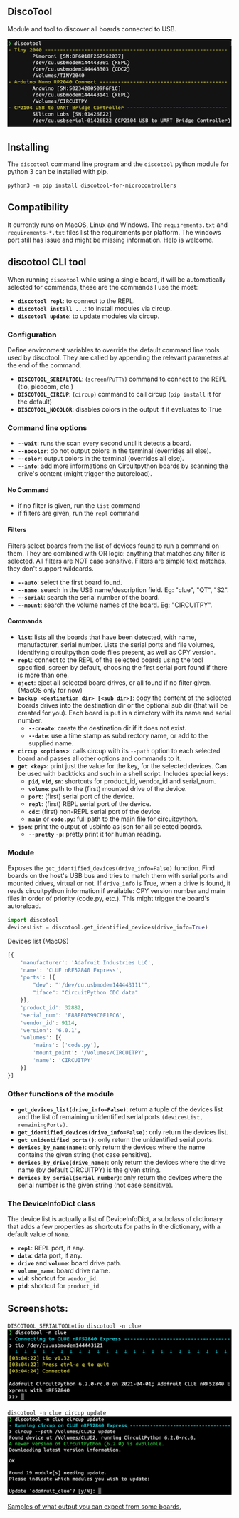 ## DiscoTool
Module and tool to discover all boards connected to USB.

![(Pimoroni Tiny2040, Arduino Nano 2040, Adafruit Huzzah ESP32)](docs/list_tiny_nano_esp32.png)

## Installing
The `discotool` command line program and the `discotool` python module for python 3 can be installed with pip.
```
python3 -m pip install discotool-for-microcontrollers
```

## Compatibility
It currently runs on MacOS, Linux and Windows. The `requirements.txt` and `requirements-*.txt` files list the requirements per platform. The windows port still has issue and might be missing information. Help is welcome.

## discotool CLI tool

When running `discotool` while using a single board, it will be automatically selected for commands, these are the commands I use the most:
- **`discotool repl`**: to connect to the REPL.
- **`discotool install ...`**: to install modules via circup.
- **`discotool update`**: to update modules via circup.

### Configuration

Define environment variables to override the default command line tools used by discotool. They are called by appending the relevant parameters at the end of the command.
- **`DISCOTOOL_SERIALTOOL`**: (`screen`/`PuTTY`) command to connect to the REPL (tio, picocom, etc.)
- **`DISCOTOOL_CIRCUP`**: (`circup`) command to call circup (`pip install` it for the default)
- **`DISCOTOOL_NOCOLOR`**: disables colors in the output if it evaluates to True

### Command line options

- **`--wait`**: runs the scan every second until it detects a board.
- **`--nocolor`**: do not output colors in the terminal (overrides all else).
- **`--color`**: output colors in the terminal (overrides all else).
- **`--info`**: add more informations on Circuitpython boards by scanning the drive's content (might trigger the autoreload).

#### No Command

- if no filter is given, run the `list` command
- if filters are given, run the `repl` command

#### Filters
Filters select boards from the list of devices found to run a command on them. They are combined with OR logic: anything that matches any filter is selected. All filters are NOT case sensitive. Filters are simple text matches, they don't support wildcards.

- **`--auto`**: select the first board found.
- **`--name`**: search in the USB name/description field. Eg: "clue", "QT", "S2".
- **`--serial`**: search the serial number of the board.
- **`--mount`**: search the volume names of the board. Eg: "CIRCUITPY".

#### Commands

-	**`list`**: lists all the boards that have been detected, with name, manufacturer, serial number. Lists the serial ports and file volumes, identifying circuitpython code files present, as well as CPY version.
-	**`repl`**: connect to the REPL of the selected boards using the tool specified, screen by default, choosing the first serial port found if there is more than one.
-	**`eject`**: eject all selected board drives, or all found if no filter given. (MacOS only for now)
-	**`backup <destination dir> [<sub dir>]`**: copy the content of the selected boards drives into the destination dir or the optional sub dir (that will be created for you). Each board is put in a directory with its name and serial number.
	-	**`--create`**: create the destination dir if it does not exist.
	-	**`--date`**: use a time stamp as subdirectory name, or add to the supplied name.
-	**`circup <options>`**: calls circup with its `--path` option to each selected board and passes all other options and commands to it.
-	**`get <key>`**: print just the value for the key, for the selected devices. Can be used with backticks and such in a shell script. Includes special keys:
	- **`pid`**, **`vid`**, **`sn`**: shortcuts for product_id, vendor_id and serial_num.
	- **`volume`**: path to the (first) mounted drive of the device.
	- **`port`**: (first) serial port of the device.
	- **`repl`**: (first) REPL serial port of the device.
	- **`cdc`**: (first) non-REPL serial port of the device.
	- **`main`** or **`code.py`**: full path to the main file for circuitpython.
-	**`json`**: print the output of usbinfo as json for all selected boards.
	- **`--pretty`** **`-p`**: pretty print it for human reading.


### Module
Exposes the `get_identified_devices(drive_info=False)` function. Find boards on the host's USB bus and tries to match them with serial ports and mounted drives, virtual or not. If `drive_info` is True, when a drive is found, it reads circuitpython information if available: CPY version number and main files in order of priority (code.py, etc.). This might trigger the board's autoreload.
```python
import discotool
devicesList = discotool.get_identified_devices(drive_info=True)
```
Devices list (MacOS)
```python
[{
	'manufacturer': 'Adafruit Industries LLC',
	'name': 'CLUE nRF52840 Express',
	'ports': [{
		"dev": "'/dev/cu.usbmodem144443111'",
		"iface": "CircuitPython CDC data"
	}],
	'product_id': 32882,
	'serial_num': 'F88EE0399C0E1FC6',
	'vendor_id': 9114,
	'version': '6.0.1',
	'volumes': [{
		'mains': ['code.py'],
		'mount_point': '/Volumes/CIRCUITPY',
		'name': 'CIRCUITPY'
	}]
}]
```

### Other functions of the module

- **`get_devices_list(drive_info=False)`**: return a tuple of the devices list and the list of remaining unidentified serial ports `(devicesList, remainingPorts)`.
- **`get_identified_devices(drive_info=False)`**: only return the devices list.
- **`get_unidentified_ports()`**: only return the unidentified serial ports.
- **`devices_by_name(name)`**: only return the devices where the name contains the given string (not case sensitive).
- **`devices_by_drive(drive_name)`**: only return the devices where the drive name (by default CIRCUITPY) is the given string.
- **`devices_by_serial(serial_number)`**: only return the devices where the serial number is the given string (not case sensitive).

### The DeviceInfoDict class
The device list is actually a list of DeviceInfoDict, a subclass of dictionary that adds a few properties as shortcuts for paths in the dictionary, with a default value of `None`.

- **`repl`**: REPL port, if any.
- **`data`**: data port, if any.
- **`drive`** and **`volume`**: board drive path.
- **`volume_name`**: board drive name.
- **`vid`**: shortcut for `vendor_id`.
- **`pid`**: shortcut for `product_id`.


## Screenshots:

`DISCOTOOL_SERIALTOOL=tio discotool -n clue`
![discotool repl](docs/repl_to_clue.png)

`discotool -n clue circup update`
![discotool circup](docs/circup_update_clue.png)

[Samples of what output you can expect from some boards.](docs/examples.md)

